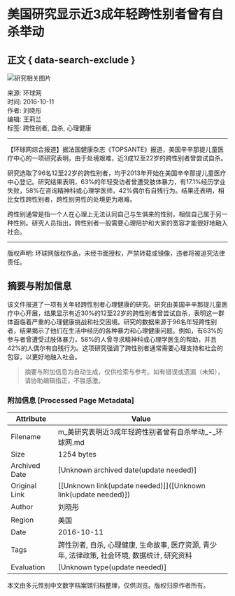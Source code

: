 # 美国研究显示近3成年轻跨性别者曾有自杀举动

## 正文 { data-search-exclude }


![研究相关图片](https://rs2.huanqiucdn.cn/huanqiu/image/m/share.jpg)

来源: 环球网  
时间: 2016-10-11  
作者: 刘晓彤  
编辑: 王莉兰  
标签: 跨性别者, 自杀, 心理健康  

---

【环球网综合报道】据法国健康杂志《TOPSANTE》报道，美国辛辛那提儿童医疗中心的一项研究表明，由于处境艰难，近3成12至22岁的跨性别者曾尝试自杀。

研究选取了96名12至22岁的跨性别者，均于2013年开始在美国辛辛那提儿童医疗中心登记。研究结果表明，63%的年轻受访者曾遭受肢体暴力，有17.1%经历学业失败，58%在咨询精神科或心理学医师，42%偶尔有自残行为。结果还表明，相比女性跨性别者，跨性别男性的处境更为艰难。

跨性别通常是指一个人在心理上无法认同自己与生俱来的性别，相信自己属于另一种性别。研究人员指出，跨性别者一般需要心理陪护和大家的宽容才能很好地融入社会。

---

版权声明: 环球网版权作品，未经书面授权，严禁转载或镜像，违者将被追究法律责任。
<!-- tcd_original_link https://m.huanqiu.com/article/9CaKrnJY0Go -->


## 摘要与附加信息

<!-- tcd_abstract -->
该文件报道了一项有关年轻跨性别者心理健康的研究。研究由美国辛辛那提儿童医疗中心开展，结果显示有近30%的12至22岁的跨性别者曾尝试自杀，表明这一群体面临着严重的心理健康挑战和社交困境。研究的数据来源于96名年轻跨性别者，结果揭示了他们在生活中经历的各种暴力和心理健康问题。例如，有63%的参与者曾遭受过肢体暴力，58%的人曾寻求精神科或心理学医生的帮助，并且42%的人偶尔有自残行为。这项研究强调了跨性别者通常需要心理支持和社会的包容，以更好地融入社会。
<!-- tcd_abstract_end -->

> 摘要与附加信息为自动生成，仅供检索与参考。如有错误或遗漏（未知），请协助编辑指正，不胜感激。

### 附加信息 [Processed Page Metadata]

| Attribute       | Value                                  |
|-----------------|----------------------------------------|
| Filename        | m_美研究表明近3成年轻跨性别者曾有自杀举动_-_环球网.md                             |
| Size            | 1254 bytes                           |
| Archived Date   | [Unknown archived date(update needed)]                             |
| Original Link   | [[Unknown link(update needed)]]([Unknown link(update needed)])                       |
| Author          | 刘晓彤                               |
| Region          | 美国                               |
| Date            | 2016-10-11                                 |
| Tags            | 跨性别者, 自杀, 心理健康, 生命故事, 医疗资源, 青少年, 法律政策, 社会环境, 数据统计, 研究资料                                 |
| Evaluation            | [Unknown type(update needed)]                                 |
<!-- tcd_table_end -->

本文由多元性别中文数字档案馆归档整理，仅供浏览。版权归原作者所有。
